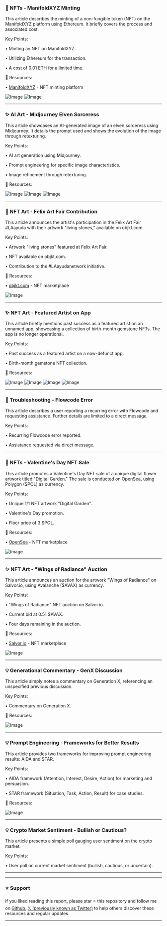 ### 🚀 NFTs - ManifoldXYZ Minting

This article describes the minting of a non-fungible token (NFT) on the ManifoldXYZ platform using Ethereum.  It briefly covers the process and associated cost.

Key Points:

• Minting an NFT on ManifoldXYZ.


• Utilizing Ethereum for the transaction.


• A cost of 0.01 ETH for a limited time.



🔗 Resources:

• [ManifoldXYZ](https://app.manifold.xyz/c/unraveling-sanity) - NFT minting platform

![Image](https://pbs.twimg.com/media/GkHFAV9XgAAWlT1?format=jpg&name=small)
![Image](https://pbs.twimg.com/media/Gj1mqeOXcAAPI11?format=jpg&name=240x240)


---

### ✨ AI Art - Midjourney Elven Sorceress

This article showcases an AI-generated image of an elven sorceress using Midjourney. It details the prompt used and shows the evolution of the image through retexturing.

Key Points:

• AI art generation using Midjourney.


• Prompt engineering for specific image characteristics.


• Image refinement through retexturing.



🔗 Resources:


![Image](https://pbs.twimg.com/media/GkHk3HlXIAA0_jz?format=jpg&name=small)
![Image](https://pbs.twimg.com/media/GkHk352XWwAAdnqy?format=jpg&name=small)
![Image](https://pbs.twimg.com/media/GkHAlamaAAE7ru7?format=jpg&name=240x240)


---

### 🚀 NFT Art - Felix Art Fair Contribution

This article announces the artist's participation in the Felix Art Fair #LAayuda with their artwork "living stones," available on objkt.com.

Key Points:

•  Artwork "living stones" featured at Felix Art Fair.


•  NFT available on objkt.com.


•  Contribution to the #LAayudanetwork initiative.


🔗 Resources:

• [objkt.com](https://objkt.com) - NFT marketplace


![Image](https://pbs.twimg.com/media/GkHrbm4W4AE03my?format=jpg&name=900x900)


---

### ✨ NFT Art - Featured Artist on App

This article briefly mentions past success as a featured artist on an unnamed app, showcasing a collection of birth-month gemstone NFTs.  The app is no longer operational.

Key Points:

• Past success as a featured artist on a now-defunct app.


• Birth-month gemstone NFT collection.


🔗 Resources:


![Image](https://pbs.twimg.com/media/GkHggY4XIAAnPlo?format=jpg&name=small)
![Image](https://pbs.twimg.com/media/GkHggYYaAAULQv7?format=jpg&name=small)
![Image](https://pbs.twimg.com/media/GkHggYZaAAMM3SB?format=jpg&name=360x360)
![Image](https://pbs.twimg.com/media/GkHggYZaAAAdWBn?format=jpg&name=360x360)


---

### 🤖 Troubleshooting - Flowcode Error

This article describes a user reporting a recurring error with Flowcode and requesting assistance.  Further details are limited to a direct message.

Key Points:

• Recurring Flowcode error reported.


• Assistance requested via direct message.



---

### 🚀 NFTs - Valentine's Day NFT Sale

This article promotes a Valentine's Day NFT sale of a unique digital flower artwork titled "Digital Garden." The sale is conducted on OpenSea, using Polygon ($POL) as currency.

Key Points:

• Unique 1/1 NFT artwork "Digital Garden".


• Valentine's Day promotion.


• Floor price of 3 $POL.


🔗 Resources:

• [OpenSea](https://opensea.io/collection/digital-garden-4) - NFT marketplace


![Image](https://pbs.twimg.com/media/Gjv9H0wWAAATsse?format=jpg&name=small)


---

### ✨ NFT Art - "Wings of Radiance" Auction

This article announces an auction for the artwork "Wings of Radiance" on Salvor.io, using Avalanche ($AVAX) as currency.

Key Points:

•  "Wings of Radiance" NFT auction on Salvor.io.


•  Current bid at 0.51 $AVAX.


•  Four days remaining in the auction.


🔗 Resources:

• [Salvor.io](https://salvor.io) - NFT marketplace


![Image](https://pbs.twimg.com/media/GkDCDFqWwAA6OKn?format=jpg&name=small)


---

### 💡 Generational Commentary - GenX Discussion

This article simply notes a commentary on Generation X, referencing an unspecified previous discussion.

Key Points:

• Commentary on Generation X.


🔗 Resources:


![Image](https://pbs.twimg.com/tweet_video_thumb/GkHiTPjaAAEWcWv.jpg)


---

### 💡 Prompt Engineering - Frameworks for Better Results

This article provides two frameworks for improving prompt engineering results: AIDA and STAR.

Key Points:

• AIDA framework (Attention, Interest, Desire, Action) for marketing and persuasion.


• STAR framework (Situation, Task, Action, Result) for case studies.


🔗 Resources:


![Image](https://pbs.twimg.com/media/GkAZl-FWoAATE_a?format=jpg&name=small)


---

### 💡 Crypto Market Sentiment - Bullish or Cautious?

This article presents a simple poll gauging user sentiment on the crypto market.

Key Points:

•  User poll on current market sentiment (bullish, cautious, or uncertain).


---


---

### ⭐️ Support

If you liked reading this report, please star ⭐️ this repository and follow me on [Github](https://github.com/Drix10), [𝕏 (previously known as Twitter)](https://x.com/DRIX_10_) to help others discover these resources and regular updates.

---